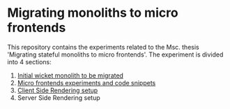 # Migrating monoliths to micro frontends

This repository contains the experiments related to the Msc. thesis 'Migrating stateful monoliths to micro frontends'. The experiment is divided into 4 sections: 

1. [Initial wicket monolith to be migrated](https://github.com/Aukevanoost/migrating-stateful-monoliths-to-microfrontends/tree/1-baseline-monolith)
2. [Micro frontends experiments and code snippets](https://github.com/Aukevanoost/migrating-stateful-monoliths-to-microfrontends/tree/2-experiments)
3. [Client Side Rendering setup](https://github.com/Aukevanoost/migrating-stateful-monoliths-to-microfrontends/tree/3-csr-setup)
4. Server Side Rendering setup
